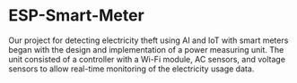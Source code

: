 # ESP-Smart-Meter
Our project for detecting electricity theft using AI and IoT with smart meters began with the design and implementation of a power measuring unit. The unit consisted of a controller with a Wi-Fi module, AC sensors, and voltage sensors to allow real-time monitoring of the electricity usage data.
